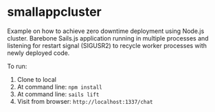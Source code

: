 smallappcluster
==============

Example on how to achieve zero downtime deployment using Node.js cluster.
Barebone Sails.js application running in multiple processes and listening for restart signal (SIGUSR2) to recycle 
worker processes with newly deployed code.
 

To run:

1. Clone to local
2. At command line: ```npm install```
3. At command line: ```sails lift```
4. Visit from browser: ```http://localhost:1337/chat```
